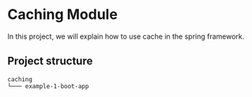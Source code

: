 # Caching Module

In this project, we will explain how to use cache in the spring framework.

## Project structure

```
caching
└─── example-1-boot-app
```
